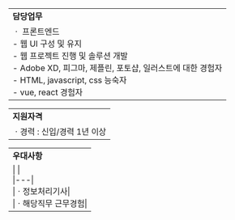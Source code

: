 |   |
|---|
|**담당업무**|
|ㆍ 프론트엔드  <br>- 웹 UI 구성 및 유지  <br>- 웹 프로젝트 진행 및 솔루션 개발  <br>- Adobe XD, 피그마, 제플린, 포토샵, 일러스트에 대한 경험자  <br>- HTML, javascript, css 능숙자  <br>- vue, react 경험자|

|   |
|---|
|**지원자격**|
|ㆍ경력 : 신입/경력 1년 이상|

|   |
|---|
|**우대사항**|
|\|   \|<br>\|---\|<br>\|ㆍ정보처리기사\|<br>\|ㆍ해당직무 근무경험\||
